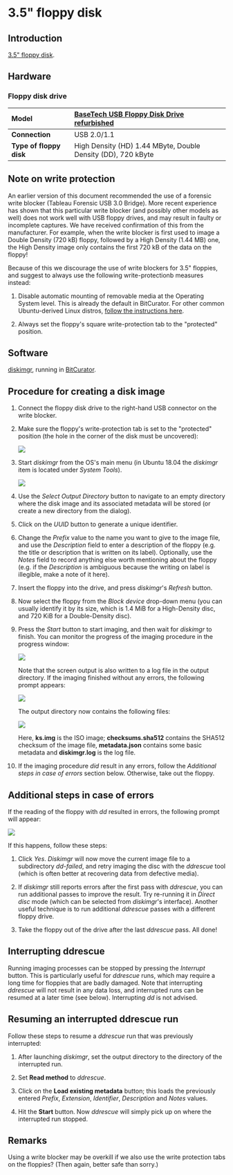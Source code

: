 # 3.5" floppy disk

## Introduction

[3.5" floppy disk](https://en.wikipedia.org/wiki/Floppy_disk#%E2%80%8B3_1%E2%81%842-inch_floppy_disk).

## Hardware

### Floppy disk drive

|**Model**|[BaseTech USB Floppy Disk Drive refurbished](https://web.archive.org/web/20181008141513/http://www.produktinfo.conrad.com/datenblaetter/1100000-1199999/001170561-an-01-ml-BASETECH_FLOPPY_LAUFWERK_USB_de_en_fr_nl.pdf)|
|:--|:--|
|**Connection**|USB 2.0/1.1|
|**Type of floppy disk**|High Density (HD) 1.44 MByte, Double Density (DD), 720 kByte|

<!--
### Write blocker

|**Model**|[Tableau Forensic USB 3.0 Bridge](https://www.guidancesoftware.com/tableau/hardware/t8u)|
|:--|:--|
|**Connectors: Host (Left) Side**|USB 3.0 Standard-B connector|
|**Connectors: Device (Right) Side**|USB 3.0 Standard-A connector|

## Connecting the write blocker

1. Hook up the write blocker to the workstation using the blue USB cable (use the left-hand port on the write blocker).

2. Connect the write blocker' s power supply to the DC In (at top) and make sure the power cord is plugged into to a power socket.
-->

## Note on write protection

An earlier version of this document recommended the use of a forensic write blocker (Tableau Forensic USB 3.0 Bridge). More recent experience has shown that this particular write blocker (and possibly other models as well) does not work well with USB floppy drives, and may result in faulty or incomplete captures. We have received confirmation of this from the manufacturer. For example, when the write blocker is first used to image a  Double Density (720 kB) floppy, followed by a High Density (1.44 MB) one, the High Density image only contains the first 720 kB of the data on the floppy!

Because of this we discourage the use of write blockers for 3.5" floppies, and suggest to always use the following write-protectionb measures instead:

1. Disable automatic mounting of removable media at the Operating System level. This is already the default in BitCurator. For other common Ubuntu-derived Linux distros, [follow the instructions here](./disable-automount.md).

2. Always set the floppy's square write-protection tab to the "protected" position.

## Software

[diskimgr](https://github.com/KBNLresearch/diskimgr), running in [BitCurator](https://bitcurator.net/).

## Procedure for creating a disk image

1. Connect the floppy disk drive to the right-hand USB connector on the write blocker.

2. Make sure the floppy's write-protection tab is set to the "protected" position (the hole in the corner of the disk must be uncovered):

    ![](./img/write-protection.png)

3. Start *diskimgr* from the OS's main menu (in Ubuntu 18.04 the *diskimgr* item is located under *System Tools*).

    ![](./img/diskimgr-1.png)

4. Use the *Select Output Directory* button to navigate to an empty directory where the disk image and its associated metadata will be stored (or create a new directory from the dialog).

5. Click on the *UUID* button to generate a unique identifier.

6. Change the *Prefix* value to the name you want to give to the image file, and use the *Description* field to enter a description of the floppy (e.g. the title or description that is written on its label). Optionally, use the *Notes* field to record anything else worth mentioning about the floppy (e.g. if the *Description* is ambiguous because the writing on label is illegible, make a note of it here).

7. Insert the floppy into the drive, and press *diskimgr*'s *Refresh* button.

8. Now select the floppy from the *Block device* drop-down menu (you can usually identify it by its size, which is 1.4 MiB for a High-Density disc, and 720 KiB for a Double-Density disc).

9. Press the *Start* button to start imaging, and then wait for *diskimgr* to finish. You can monitor the progress of the imaging procedure in the progress window:

    ![](./img/diskimgr-2.png)

    Note that the screen output is also written to a log file in the output directory. If the imaging finished without any errors, the following prompt appears:

    ![](./img/diskimgr-success.png)

    The output directory now contains the following files:

    ![](./img/diskimgr-files.png)

    Here, **ks.img** is the ISO image; **checksums.sha512** contains the SHA512 checksum of the image file, **metadata.json** contains some basic metadata and **diskimgr.log** is the log file.

10. If the imaging procedure *did* result in any errors, follow the *Additional steps in case of errors* section below. Otherwise, take out the floppy.


## Additional steps in case of errors

If the reading of the floppy with *dd* resulted in errors, the following prompt will appear:

![](./img/error-dd.png)

If this happens, follow these steps:

1. Click *Yes*. *Diskimgr* will now move the current image file to a subdirectory *dd-failed*, and retry imaging the disc with the *ddrescue* tool (which is often better at recovering data from defective media).

2. If *diskimgr* still reports errors after the first pass with *ddrescue*, you can run additional passes to improve the result. Try re-running it in *Direct disc* mode (which can be selected from *diskimgr*'s interface). Another useful technique is to run additional *ddrescue* passes with a different floppy drive.

<!--TODO elaborate a bit on this, add screenshots-->

3. Take the floppy out of the drive after the last *ddrescue* pass. All done!

## Interrupting ddrescue

Running imaging processes can be stopped by pressing the *Interrupt* button. This is particularly useful for *ddrescue* runs, which may require a long time for floppies that are badly damaged. Note that interrupting *ddrescue* will not result in any data loss, and interrupted runs can be resumed at a later time (see below). Interrupting *dd* is not advised.

## Resuming an interrupted ddrescue run

Follow these steps to resume a *ddrescue* run that was previously interrupted:

1. After launching *diskimgr*, set the output directory to the directory of the interrupted run.

2. Set **Read method** to *ddrescue*.

3. Click on the **Load existing metadata** button; this loads the previously entered *Prefix*, *Extension*, *Identifier*, *Description* and *Notes* values.

4. Hit the **Start** button. Now *ddrescue* will simply pick up on where the interrupted run stopped.

## Remarks

<!-- 1. If we first eject the floppy device from the file manager, any newly inserted floppies are not mounted (switching the write blocker off and on fixes this) -->

Using a write blocker may be overkill if we also use the write protection tabs on the floppies? (Then again, better safe than sorry.)